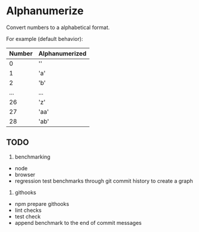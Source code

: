 # Alphanumerize

Convert numbers to a alphabetical format.

For example (default behavior):

| Number | Alphanumerized |
| ------ | -------------- |
| 0 | '' |
| 1 | 'a' |
| 2 | 'b' |
| ... | ... |
| 26 | 'z' |
| 27 | 'aa' |
| 28 | 'ab' |

## TODO

1. benchmarking
  - node
  - browser
  - regression test benchmarks through git commit history to create a graph
1. githooks
  - npm prepare githooks
  - lint checks
  - test check
  - append benchmark to the end of commit messages
